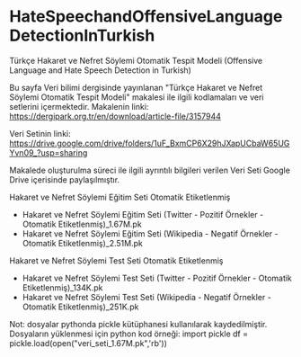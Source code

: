 # HateSpeechandOffensiveLanguageDetectionInTurkish
Türkçe Hakaret ve Nefret Söylemi Otomatik Tespit Modeli (Offensive Language and Hate Speech Detection in Turkish)

Bu sayfa Veri bilimi dergisinde yayınlanan "Türkçe Hakaret ve Nefret Söylemi Otomatik Tespit Modeli" makalesi ile ilgili kodlamaları ve veri setlerini içermektedir.
Makalenin linki:
https://dergipark.org.tr/en/download/article-file/3157944

Veri Setinin linki:
https://drive.google.com/drive/folders/1uF_BxmCP6X29hJXapUCbaW65UGYvn09_?usp=sharing

Makalede oluşturulma süreci ile ilgili ayrıntılı bilgileri verilen Veri Seti Google Drive içerisinde paylaşılmıştır.

Hakaret ve Nefret Söylemi Eğitim Seti Otomatik Etiketlenmiş
- Hakaret ve Nefret Söylemi Eğitim Seti (Twitter - Pozitif Örnekler - Otomatik Etiketlenmiş)_1.67M.pk
- Hakaret ve Nefret Söylemi Eğitim Seti (Wikipedia - Negatif Örnekler - Otomatik Etiketlenmiş)_2.51M.pk
  
Hakaret ve Nefret Söylemi Test Seti Otomatik Etiketlenmiş
- Hakaret ve Nefret Söylemi Test Seti (Twitter - Pozitif Örnekler - Otomatik Etiketlenmiş)_134K.pk
- Hakaret ve Nefret Söylemi Test Seti (Wikipedia - Negatif Örnekler - Otomatik Etiketlenmiş)_251K.pk

Not: dosyalar pythonda pickle kütüphanesi kullanılarak kaydedilmiştir. Dosyaların yüklenmesi için python kod örneği:
import pickle
df = pickle.load(open("veri_seti_1.67M.pk",'rb'))

